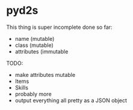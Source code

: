 # pyd2s

This thing is super incomplete
done so far:
* name (mutable)
* class (mutable)
* attributes (immutable

TODO:
* make attributes mutable
* Items
* Skills
* probably more
* output everything all pretty as a JSON object
